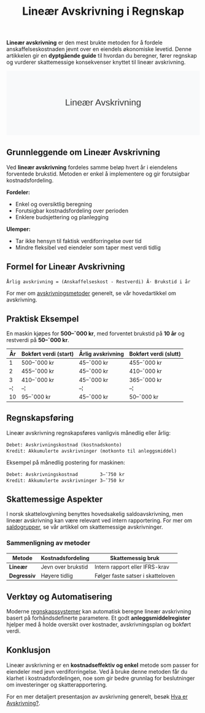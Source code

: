 ﻿---
title: "Lineær Avskrivning i Regnskap"
seoTitle: "Lineær Avskrivning i Regnskap"
meta_description: '**Lineær avskrivning** er den mest brukte metoden for å fordele anskaffelseskostnaden jevnt over en eiendels økonomiske levetid. Denne artikkelen gir en **dy...'
slug: lineaer-avskrivning
type: blog
layout: pages/single
---

**Lineær avskrivning** er den mest brukte metoden for å fordele anskaffelseskostnaden jevnt over en eiendels økonomiske levetid. Denne artikkelen gir en **dyptgående guide** til hvordan du beregner, fører regnskap og vurderer skattemessige konsekvenser knyttet til lineær avskrivning.

![Illustrasjon av Lineær Avskrivning](lineaer-avskrivning-image.svg)

## Grunnleggende om Lineær Avskrivning

Ved **lineær avskrivning** fordeles samme beløp hvert år i eiendelens forventede brukstid. Metoden er enkel å implementere og gir forutsigbar kostnadsfordeling.

**Fordeler:**
* Enkel og oversiktlig beregning
* Forutsigbar kostnadsfordeling over perioden
* Enklere budsjettering og planlegging

**Ulemper:**
* Tar ikke hensyn til faktisk verdiforringelse over tid
* Mindre fleksibel ved eiendeler som taper mest verdi tidlig

## Formel for Lineær Avskrivning

```text
Årlig avskrivning = (Anskaffelseskost - Restverdi) Ã· Brukstid i år
```

For mer om [avskrivningsmetoder](/blogs/regnskap/hva-er-avskrivning "Hva er Avskrivning i Regnskap?") generelt, se vår hovedartikkel om avskrivning.

## Praktisk Eksempel

En maskin kjøpes for **500–¯000 kr**, med forventet brukstid på **10 år** og restverdi på **50–¯000 kr**.

| År | Bokført verdi (start) | Årlig avskrivning | Bokført verdi (slutt) |
|----|-----------------------|-------------------|-----------------------|
| 1  | 500–¯000 kr            | 45–¯000 kr         | 455–¯000 kr            |
| 2  | 455–¯000 kr            | 45–¯000 kr         | 410–¯000 kr            |
| 3  | 410–¯000 kr            | 45–¯000 kr         | 365–¯000 kr            |
| –¦  | –¦                     | –¦                 | –¦                     |
| 10 | 95–¯000 kr             | 45–¯000 kr         | 50–¯000 kr             |

## Regnskapsføring

Lineær avskrivning regnskapsføres vanligvis månedlig eller årlig:

```text
Debet: Avskrivningskostnad (kostnadskonto)
Kredit: Akkumulerte avskrivninger (motkonto til anleggsmiddel)
```

Eksempel på månedlig postering for maskinen:

```text
Debet: Avskrivningskostnad        3–¯750 kr
Kredit: Akkumulerte avskrivninger 3–¯750 kr
```

## Skattemessige Aspekter

I norsk skattelovgivning benyttes hovedsakelig saldoavskrivning, men lineær avskrivning kan være relevant ved intern rapportering. For mer om [saldogrupper](/blogs/regnskap/hva-er-saldoavskrivning "Hva er Saldoavskrivning i Regnskap?"), se vår artikkel om skattemessige avskrivninger.

### Sammenligning av metoder

| Metode             | Kostnadsfordeling | Skattemessig bruk                 |
|--------------------|-------------------|-----------------------------------|
| **Lineær**         | Jevn over brukstid| Intern rapport eller IFRS-krav     |
| **Degressiv**      | Høyere tidlig      | Følger faste satser i skatteloven |

## Verktøy og Automatisering

Moderne [regnskapssystemer](/blogs/regnskap/fakturaprogram "Fakturaprogram og Regnskapssystemer") kan automatisk beregne lineær avskrivning basert på forhåndsdefinerte parametere. Et godt **anleggsmiddelregister** hjelper med å holde oversikt over kostnader, avskrivningsplan og bokført verdi.

## Konklusjon

Lineær avskrivning er en **kostnadseffektiv og enkel** metode som passer for eiendeler med jevn verdiforringelse. Ved å bruke denne metoden får du klarhet i kostnadsfordelingen, noe som gir bedre grunnlag for beslutninger om investeringer og skatterapportering.

For en mer detaljert presentasjon av avskrivning generelt, besøk [Hva er Avskrivning?](/blogs/regnskap/hva-er-avskrivning "Hva er Avskrivning i Regnskap?").










